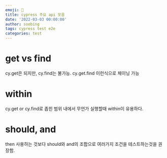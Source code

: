 ```yaml
---
emoji: 🔫
title: cypress 주요 api 모음
date: '2022-03-03 00:00:00'
author: soobing
tags: cypress test e2e
categories: test
---
```


# get vs find
cy.get은 되지만, cy.find는 불가능.
cy.get.find 이런식으로 체이닝 가능

# within
cy.get or cy.find로 좁힌 범위 내에서 무언가 실행할때 within이  유용하다.

# should, and
then 사용하는 것보다 should와 and의 조합으로 여러가지 조건을 테스트하는것을 권장함.

